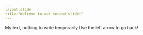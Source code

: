 ```yaml
---
layout:slide
title:"Welcome to our second slide!"
---
```


My text, nothing to write temporarily
Use the left arrow to go back!
